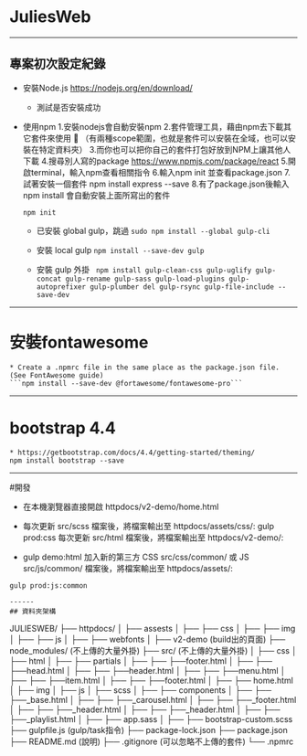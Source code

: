 # JuliesWeb
-----
## 專案初次設定紀錄
* 安裝Node.js https://nodejs.org/en/download/
    * 測試是否安裝成功
* 使用npm
    1.安裝nodejs會自動安裝npm
    2.套件管理工具，藉由npm去下載其它套件來使用
     （有兩種scope範圍，也就是套件可以安裝在全域，也可以安裝在特定資料夾）
    3.而你也可以把你自己的套件打包好放到NPM上讓其他人下載
    4.搜尋別人寫的package https://www.npmjs.com/package/react
    5.開啟terminal，輸入npm查看相關指令
    6.輸入npm init 並查看package.json
    7.試著安裝一個套件 npm install express --save
    8.有了package.json後輸入npm install 會自動安裝上面所寫出的套件

    ```npm init```
    * 已安裝 global gulp，跳過
    ```sudo npm install --global gulp-cli```

    * 安裝 local gulp
    ```npm install --save-dev gulp```

    * 安裝 gulp 外掛
   ``` npm install gulp-clean-css gulp-uglify gulp-concat gulp-rename gulp-sass gulp-load-plugins gulp-autoprefixer gulp-plumber del gulp-rsync gulp-file-include --save-dev```
-----
# 安裝fontawesome
    * Create a .npmrc file in the same place as the package.json file. (See FontAwesome guide)
    ```npm install --save-dev @fortawesome/fontawesome-pro```

-----
# bootstrap 4.4
    * https://getbootstrap.com/docs/4.4/getting-started/theming/
    npm install bootstrap --save
-----
#開發
* 在本機瀏覽器直接開啟 httpdocs/v2-demo/home.html

* 每次更新 src/scss 檔案後，將檔案輸出至 httpdocs/assets/css/:
gulp prod:css
每次更新 src/html 檔案後，將檔案輸出至 httpdocs/v2-demo/:

* gulp demo:html
加入新的第三方 CSS src/css/common/ 或 JS src/js/common/ 檔案後，將檔案輸出至 httpdocs/assets/:

```gulp prod:css:common
gulp prod:js:common

------
## 資料夾架構

```
JULIESWEB/
├── httpdocs/
│   ├── assests
│   ├──  ├── css
│   ├──  ├── img
│   ├──  ├── js
│   ├──  ├── webfonts
│   ├── v2-demo (build出的頁面)
├── node_modules/ (不上傳的大量外掛)
├── src/ (不上傳的大量外掛)
│   ├── css
│   ├── html
│   ├──  ├── partials
│   ├──  ├── ├──footer.html
│   ├──  ├── ├──head.html
│   ├──  ├── ├──header.html
│   ├──  ├── ├──menu.html
│   ├──  ├── ├──item.html
│   ├──  ├── ├──footer.html
│   ├──  ├── home.html
│   ├── img
│   ├── js
│   ├── scss
│   ├──  ├── components
│   ├──  ├── ├──_base.html
│   ├──  ├── ├──_carousel.html
│   ├──  ├── ├──_footer.html
│   ├──  ├── ├──_header.html
│   ├──  ├── ├──_header.html
│   ├──  ├── ├──_playlist.html
│   ├──  ├── app.sass
│   ├──  ├── bootstrap-custom.scss
├── gulpfile.js (gulp/task指令)
├── package-lock.json
├── package.json
├── README.md (說明)
├── .gitignore (可以忽略不上傳的套件)
└── .npmrc
```

    
